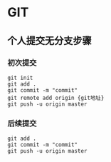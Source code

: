 # GIT

## 个人提交无分支步骤

### 初次提交

```
git init
git add .
git commit -m "commit"
git remote add origin {git地址}
git push -u origin master
```

### 后续提交

```
git add .
git commit -m "commit"
git push -u origin master
```


